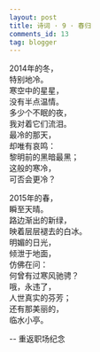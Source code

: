 ```yaml
---
layout: post
title: 诗词 · 9 · 春归
comments_id: 13
tag: blogger
---
```


2014年的冬，<br />
特别地冷。<br />
寒空中的星星，<br />
没有半点温情。<br />
多少个不眠的夜，<br />
我对着它们流泪。<br />
最冷的那天，<br />
却唯有哀鸣：<br />
黎明前的黑暗最黑；<br />
这般的寒冷，<br />
可否会更冷？

2015年的春，<br />
瞬至天晴。<br />
路边渐出的新绿，<br />
映着层层褪去的白冰。<br />
明媚的日光，<br />
倾泄于地面，<br />
仿佛在问：<br />
何曾有过寒风驰骋？<br />
哦，永违了，<br />
人世真实的芬芳；<br />
还有那美丽的，<br />
临水小亭。

-- 重返职场纪念
